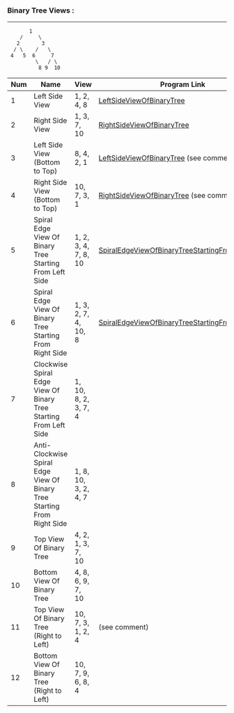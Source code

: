 

### Binary Tree Views :

-----------------------

           1
        /     \
       2       3
      / \    /   \
     4   5  6     7
             \   / \
              8 9  10



| Num | Name                                                                    | View                 | Program Link                                                                                                                                    |
|-----|-------------------------------------------------------------------------|----------------------|-------------------------------------------------------------------------------------------------------------------------------------------------|
| 1   | Left Side View                                                          | 1, 2, 4, 8           | [LeftSideViewOfBinaryTree](../src/in/sachinshinde/binarytree/views/LeftSideViewOfBinaryTree.java)                                               |
| 2   | Right Side View                                                         | 1, 3, 7, 10          | [RightSideViewOfBinaryTree](../src/in/sachinshinde/binarytree/views/RightSideViewOfBinaryTree.java)                                             |
| 3   | Left Side View (Bottom to Top)                                          | 8, 4, 2, 1           | [LeftSideViewOfBinaryTree](../src/in/sachinshinde/binarytree/views/LeftSideViewOfBinaryTree.java) (see comments)                                |
| 4   | Right Side View (Bottom to Top)                                         | 10, 7, 3, 1          | [RightSideViewOfBinaryTree](../src/in/sachinshinde/binarytree/views/RightSideViewOfBinaryTree.java) (see comments)                              |
| 5   | Spiral Edge View Of Binary Tree Starting From Left Side                 | 1, 2, 3, 4, 7, 8, 10 | [SpiralEdgeViewOfBinaryTreeStartingFromLeftSide](../src/in/sachinshinde/binarytree/views/SpiralEdgeViewOfBinaryTreeStartingFromLeftSide.java)   |
| 6   | Spiral Edge View Of Binary Tree Starting From Right Side                | 1, 3, 2, 7, 4, 10, 8 | [SpiralEdgeViewOfBinaryTreeStartingFromRightSide](../src/in/sachinshinde/binarytree/views/SpiralEdgeViewOfBinaryTreeStartingFromRightSide.java) |
| 7   | Clockwise Spiral Edge View Of Binary Tree Starting From Left Side       | 1, 10, 8, 2, 3, 7, 4 | [](../src/in/sachinshinde/binarytree/views/)                                                                                                    |
| 8   | Anti-Clockwise Spiral Edge View Of Binary Tree Starting From Right Side | 1, 8, 10, 3, 2, 4, 7 | [](../src/in/sachinshinde/binarytree/views/)                                                                                                    |
| 9   | Top View Of Binary Tree                                                 | 4, 2, 1, 3, 7, 10    | [](../src/in/sachinshinde/binarytree/views/TopViewOfBinaryTree.java)                                                                            |
| 10  | Bottom View Of Binary Tree                                              | 4, 8, 6, 9, 7, 10    | [](../src/in/sachinshinde/binarytree/views/)                                                                                                    |
| 11  | Top View Of Binary Tree (Right to Left)                                 | 10, 7, 3, 1, 2, 4    | [](../src/in/sachinshinde/binarytree/views/TopViewOfBinaryTree) (see comment)                                                                   |
| 12  | Bottom View Of Binary Tree (Right to Left)                              | 10, 7, 9, 6, 8, 4    | [](../src/in/sachinshinde/binarytree/views/)                                                                                                    |